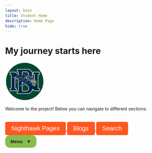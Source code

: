 ```yaml
---
layout: base
title: Student Home 
description: Home Page
hide: true
---
```


# **My journey starts here**

<img src="images/notebooks/3810370_8caf5a9703664533b3b1cf2b4e040537_processed.jpg" alt="Image" width="25%">

Welcome to the project! Below you can navigate to different sections:

<style>
  .fancy-button {
    font-size: 20px;
    margin-top: 20px;
    padding: 10px 20px;
    background-color: #FF5722; /* Bright orange */
    color: white;
    border: none;
    border-radius: 5px;
    cursor: pointer;
    transition: background-color 0.3s, transform 0.2s ease-in-out; /* Smooth transition for hover/click effects */
  }
  .fancy-button:hover {
    background-color: #FFC107; /* Bright yellow on hover */
  }
  .fancy-button:active {
    background-color: #FFEB3B; /* Even lighter yellow when clicked */
    transform: scale(0.95); /* Shrink effect on click */
  }
</style>
<a href="https://nighthawkcoders.github.io/portfolio_2025/">
  <button class="fancy-button">Nighthawk Pages</button>
</a>
<a href="http://127.0.0.1:4100/dakshaggCSP_2025/blogs/">
  <button class="fancy-button">Blogs</button>
</a>
<a href="http://127.0.0.1:4100/dakshaggCSP_2025/search/">
  <button class="fancy-button">Search</button>
</a>

<style>
    .paste-button {
        position: relative;
        display: block;
        font-family: 'Segoe UI', Tahoma, Geneva, Verdana, sans-serif;
    }
    .button {
        background-color: #88bc4c;
        color: #212121;
        padding: 10px 15px;
        font-size: 15px;
        font-weight: bold;
        border: 2px solid transparent;
        border-radius: 15px;
        cursor: pointer;
    }
    .dropdown-content, .submenu-content {
        display: none;
        font-size: 13px;
        position: absolute;
        z-index: 1;
        min-width: 200px;
        background-color: #212121;
        border: 2px solid #88bc4c;
        border-radius: 0px 15px 15px 15px;
        box-shadow: 0px 8px 16px 0px rgba(0,0,0,0.2);
    }
    .dropdown-content a, .submenu-content a {
        color: #88bc4c;
        padding: 8px 10px;
        text-decoration: none;
        display: block;
        transition: 0.1s;
    }
    .dropdown-content a:hover, .submenu-content a:hover {
        background-color: #88bc4c;
        color: #212121;
    }
    .dropdown-content a:focus, .submenu-content a:focus {
        background-color: #212121;
        color: #88bc4c;
    }
    .dropdown-content #top:hover {
        border-radius: 0px 13px 0px 0px;
    }
    .dropdown-content #bottom:hover {
        border-radius: 0px 0px 13px 13px;
    }
    .paste-button:hover button {
        border-radius: 15px 15px 0px 0px;
    }
    .paste-button:hover .dropdown-content {
        display: block;
    }
    /* Submenu styles */
    .submenu {
        position: relative;
    }
    .submenu-content {
        top: 0;
        left: 100%;
        border-radius: 0 15px 15px 15px;
    }
    .submenu-content a:first-child:hover {
        border-radius: 0px 13px 0px 0px;
    }
    .submenu-content a:last-child:hover {
        border-radius: 0px 0px 13px 13px;
    }
    .submenu:hover .submenu-content {
        display: block;
    }
</style>



<div class="paste-button">
  <button class="button">Menu &nbsp; ▼</button>
  <div class="dropdown-content">
    <a id="top" href="https://dakshag001.github.io/dakshaggCSP_2025/2024/09/05/Hacks-1_IPYNB_2_.html">Hack #1</a>
    <div class="submenu">
        <a id="middle" href="https://dakshag001.github.io/dakshaggCSP_2025/2024/08/21/sprint1_plan_IPYNB_2_.html">Sprint 1 Main Objectives &nbsp; ▶</a>
        <div class="submenu-content">
            <a href="https://www.youtube.com/watch?v=oHg5SJYRHA0">Attempts</a>
            <a href="https://www.youtube.com/watch?v=oHg5SJYRHA0">Finalized Project stuff</a>
        </div>
    </div>
    <a id="bottom" href="http://127.0.0.1:4100/dakshaggCSP_2025/about/">About Pages</a>
  </div>
</div>

